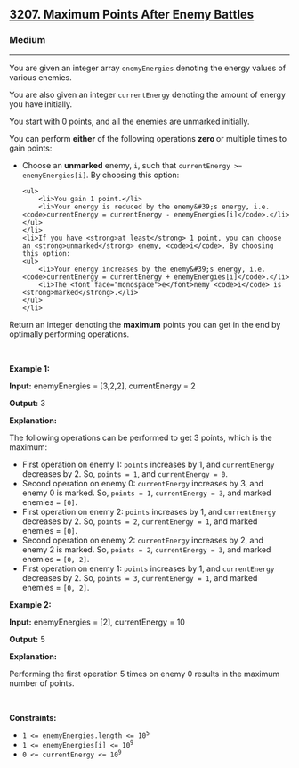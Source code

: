 <h2><a href="https://leetcode.com/problems/maximum-points-after-enemy-battles">3207. Maximum Points After Enemy Battles</a></h2><h3>Medium</h3><hr><p>You are given an integer array <code>enemyEnergies</code> denoting the energy values of various enemies.</p>

<p>You are also given an integer <code>currentEnergy</code> denoting the amount of energy you have initially.</p>

<p>You start with 0 points, and all the enemies are unmarked initially.</p>

<p>You can perform <strong>either</strong> of the following operations <strong>zero </strong>or multiple times to gain points:</p>

<ul>
	<li>Choose an <strong>unmarked</strong> enemy, <code>i</code>, such that <code>currentEnergy &gt;= enemyEnergies[i]</code>. By choosing this option:

	<ul>
		<li>You gain 1 point.</li>
		<li>Your energy is reduced by the enemy&#39;s energy, i.e. <code>currentEnergy = currentEnergy - enemyEnergies[i]</code>.</li>
	</ul>
	</li>
	<li>If you have <strong>at least</strong> 1 point, you can choose an <strong>unmarked</strong> enemy, <code>i</code>. By choosing this option:
	<ul>
		<li>Your energy increases by the enemy&#39;s energy, i.e. <code>currentEnergy = currentEnergy + enemyEnergies[i]</code>.</li>
		<li>The <font face="monospace">e</font>nemy <code>i</code> is <strong>marked</strong>.</li>
	</ul>
	</li>
</ul>

<p>Return an integer denoting the <strong>maximum</strong> points you can get in the end by optimally performing operations.</p>

<p>&nbsp;</p>
<p><strong class="example">Example 1:</strong></p>

<div class="example-block">
<p><strong>Input:</strong> <span class="example-io">enemyEnergies = [3,2,2], currentEnergy = 2</span></p>

<p><strong>Output:</strong> <span class="example-io">3</span></p>

<p><strong>Explanation:</strong></p>

<p>The following operations can be performed to get 3 points, which is the maximum:</p>

<ul>
	<li>First operation on enemy 1: <code>points</code> increases by 1, and <code>currentEnergy</code> decreases by 2. So, <code>points = 1</code>, and <code>currentEnergy = 0</code>.</li>
	<li>Second operation on enemy 0: <code>currentEnergy</code> increases by 3, and enemy 0 is marked. So, <code>points = 1</code>, <code>currentEnergy = 3</code>, and marked enemies = <code>[0]</code>.</li>
	<li>First operation on enemy 2: <code>points</code> increases by 1, and <code>currentEnergy</code> decreases by 2. So, <code>points = 2</code>, <code>currentEnergy = 1</code>, and marked enemies = <code>[0]</code>.</li>
	<li>Second operation on enemy 2: <code>currentEnergy</code> increases by 2, and enemy 2 is marked. So, <code>points = 2</code>, <code>currentEnergy = 3</code>, and marked enemies = <code>[0, 2]</code>.</li>
	<li>First operation on enemy 1: <code>points</code> increases by 1, and <code>currentEnergy</code> decreases by 2. So, <code>points = 3</code>, <code>currentEnergy = 1</code>, and marked enemies = <code>[0, 2]</code>.</li>
</ul>
</div>

<p><strong class="example">Example 2:</strong></p>

<div class="example-block">
<p><strong>Input:</strong> <span class="example-io">enemyEnergies = </span>[2]<span class="example-io">, currentEnergy = 10</span></p>

<p><strong>Output:</strong> <span class="example-io">5</span></p>

<p><strong>Explanation: </strong></p>

<p>Performing the first operation 5 times on enemy 0 results in the maximum number of points.</p>
</div>

<p>&nbsp;</p>
<p><strong>Constraints:</strong></p>

<ul>
	<li><code>1 &lt;= enemyEnergies.length &lt;= 10<sup>5</sup></code></li>
	<li><code>1 &lt;= enemyEnergies[i] &lt;= 10<sup>9</sup></code></li>
	<li><code>0 &lt;= currentEnergy &lt;= 10<sup>9</sup></code></li>
</ul>

